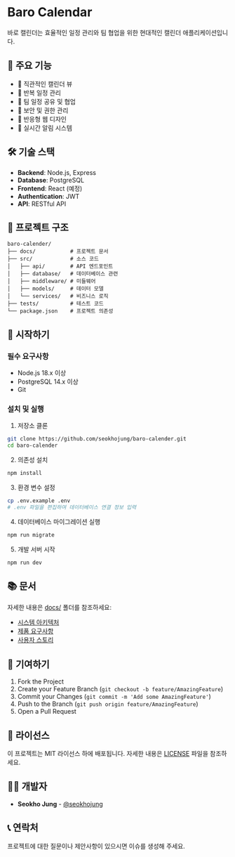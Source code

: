 # Baro Calendar

바로 캘린더는 효율적인 일정 관리와 팀 협업을 위한 현대적인 캘린더 애플리케이션입니다.

## 🚀 주요 기능

- 📅 직관적인 캘린더 뷰
- 🔄 반복 일정 관리
- 👥 팀 일정 공유 및 협업
- 🔐 보안 및 권한 관리
- 📱 반응형 웹 디자인
- 🔔 실시간 알림 시스템

## 🛠️ 기술 스택

- **Backend**: Node.js, Express
- **Database**: PostgreSQL
- **Frontend**: React (예정)
- **Authentication**: JWT
- **API**: RESTful API

## 📁 프로젝트 구조

```
baro-calender/
├── docs/           # 프로젝트 문서
├── src/            # 소스 코드
│   ├── api/        # API 엔드포인트
│   ├── database/   # 데이터베이스 관련
│   ├── middleware/ # 미들웨어
│   ├── models/     # 데이터 모델
│   └── services/   # 비즈니스 로직
├── tests/          # 테스트 코드
└── package.json    # 프로젝트 의존성
```

## 🚀 시작하기

### 필수 요구사항

- Node.js 18.x 이상
- PostgreSQL 14.x 이상
- Git

### 설치 및 실행

1. 저장소 클론
```bash
git clone https://github.com/seokhojung/baro-calender.git
cd baro-calender
```

2. 의존성 설치
```bash
npm install
```

3. 환경 변수 설정
```bash
cp .env.example .env
# .env 파일을 편집하여 데이터베이스 연결 정보 입력
```

4. 데이터베이스 마이그레이션 실행
```bash
npm run migrate
```

5. 개발 서버 시작
```bash
npm run dev
```

## 📚 문서

자세한 내용은 [docs/](docs/) 폴더를 참조하세요:

- [시스템 아키텍처](docs/architecture/)
- [제품 요구사항](docs/prd/)
- [사용자 스토리](docs/stories/)

## 🤝 기여하기

1. Fork the Project
2. Create your Feature Branch (`git checkout -b feature/AmazingFeature`)
3. Commit your Changes (`git commit -m 'Add some AmazingFeature'`)
4. Push to the Branch (`git push origin feature/AmazingFeature`)
5. Open a Pull Request

## 📄 라이선스

이 프로젝트는 MIT 라이선스 하에 배포됩니다. 자세한 내용은 [LICENSE](LICENSE) 파일을 참조하세요.

## 👨‍💻 개발자

- **Seokho Jung** - [@seokhojung](https://github.com/seokhojung)

## 📞 연락처

프로젝트에 대한 질문이나 제안사항이 있으시면 이슈를 생성해 주세요.
